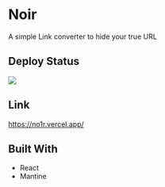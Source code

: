 # Noir

A simple Link converter to hide your true URL

## Deploy Status
<img src="https://therealsujitk-vercel-badge.vercel.app/?app=hermes-chats&style=for-the-badge" />

## Link

https://no1r.vercel.app/

## Built With
 - React
 - Mantine
 
